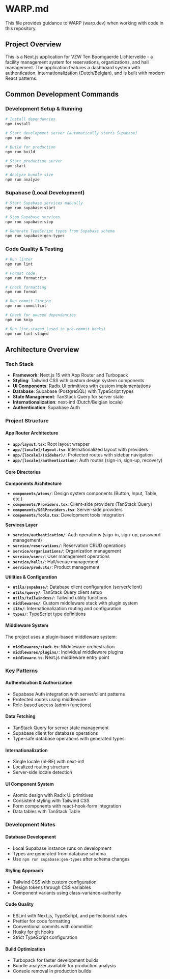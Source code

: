 # WARP.md

This file provides guidance to WARP (warp.dev) when working with code in this repository.

## Project Overview

This is a Next.js application for VZW Ten Boomgaerde Lichtervelde - a facility management system for reservations, organizations, and hall management. The application features a dashboard system with authentication, internationalization (Dutch/Belgian), and is built with modern React patterns.

## Common Development Commands

### Development Setup & Running

```bash
# Install dependencies
npm install

# Start development server (automatically starts Supabase)
npm run dev

# Build for production
npm run build

# Start production server
npm start

# Analyze bundle size
npm run analyze
```

### Supabase (Local Development)

```bash
# Start Supabase services manually
npm run supabase:start

# Stop Supabase services
npm run supabase:stop

# Generate TypeScript types from Supabase schema
npm run supabase:gen-types
```

### Code Quality & Testing

```bash
# Run linter
npm run lint

# Format code
npm run format:fix

# Check formatting
npm run format

# Run commit linting
npm run commitlint

# Check for unused dependencies
npm run knip

# Run lint-staged (used in pre-commit hooks)
npm run lint-staged
```

## Architecture Overview

### Tech Stack

- **Framework**: Next.js 15 with App Router and Turbopack
- **Styling**: Tailwind CSS with custom design system components
- **UI Components**: Radix UI primitives with custom implementations
- **Database**: Supabase (PostgreSQL) with TypeScript types
- **State Management**: TanStack Query for server state
- **Internationalization**: next-intl (Dutch/Belgian locale)
- **Authentication**: Supabase Auth

### Project Structure

#### App Router Architecture

- **`app/layout.tsx`**: Root layout wrapper
- **`app/[locale]/layout.tsx`**: Internationalized layout with providers
- **`app/[locale]/(sidebar)/`**: Protected routes with sidebar navigation
- **`app/[locale]/authentication/`**: Auth routes (sign-in, sign-up, recovery)

#### Core Directories

**Components Architecture**

- **`components/atoms/`**: Design system components (Button, Input, Table, etc.)
- **`components/Providers.tsx`**: Client-side providers (TanStack Query)
- **`components/SSRProviders.tsx`**: Server-side providers
- **`components/Tools.tsx`**: Development tools integration

**Services Layer**

- **`service/authentication/`**: Auth operations (sign-in, sign-up, password management)
- **`service/reservations/`**: Reservation CRUD operations
- **`service/organisations/`**: Organization management
- **`service/users/`**: User management operations
- **`service/halls/`**: Hall/venue management
- **`service/products/`**: Product management

**Utilities & Configuration**

- **`utils/supabase/`**: Database client configuration (server/client)
- **`utils/query/`**: TanStack Query client setup
- **`utils/tailwindcss/`**: Tailwind utility functions
- **`middlewares/`**: Custom middleware stack with plugin system
- **`i18n/`**: Internationalization routing and configuration
- **`types/`**: TypeScript type definitions

#### Middleware System

The project uses a plugin-based middleware system:

- **`middlewares/stack.ts`**: Middleware orchestration
- **`middlewares/plugins/`**: Individual middleware plugins
- **`middleware.ts`**: Next.js middleware entry point

### Key Patterns

#### Authentication & Authorization

- Supabase Auth integration with server/client patterns
- Protected routes using middleware
- Role-based access (admin functions)

#### Data Fetching

- TanStack Query for server state management
- Supabase client for database operations
- Type-safe database operations with generated types

#### Internationalization

- Single locale (nl-BE) with next-intl
- Localized routing structure
- Server-side locale detection

#### UI Component System

- Atomic design with Radix UI primitives
- Consistent styling with Tailwind CSS
- Form components with react-hook-form integration
- Data tables with TanStack Table

### Development Notes

#### Database Development

- Local Supabase instance runs on development
- Types are generated from database schema
- Use `npm run supabase:gen-types` after schema changes

#### Styling Approach

- Tailwind CSS with custom configuration
- Design tokens through CSS variables
- Component variants using class-variance-authority

#### Code Quality

- ESLint with Next.js, TypeScript, and perfectionist rules
- Prettier for code formatting
- Conventional commits with commitlint
- Husky for git hooks
- Strict TypeScript configuration

#### Build Optimization

- Turbopack for faster development builds
- Bundle analyzer available for production analysis
- Console removal in production builds
